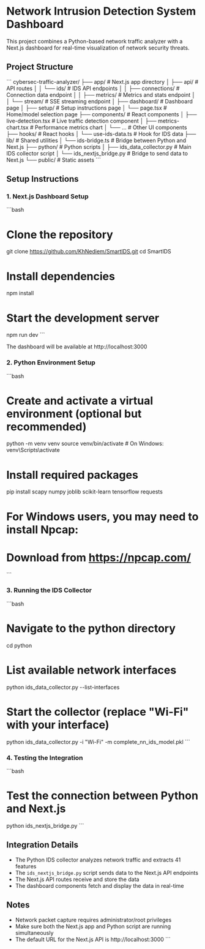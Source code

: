 # Network Intrusion Detection System Dashboard

This project combines a Python-based network traffic analyzer with a Next.js dashboard for real-time visualization of network security threats.

## Project Structure

\`\`\`
cybersec-traffic-analyzer/
├── app/                           # Next.js app directory
│   ├── api/                       # API routes
│   │   └── ids/                   # IDS API endpoints
│   │       ├── connections/       # Connection data endpoint
│   │       ├── metrics/           # Metrics and stats endpoint
│   │       └── stream/            # SSE streaming endpoint
│   ├── dashboard/                 # Dashboard page
│   ├── setup/                     # Setup instructions page
│   └── page.tsx                   # Home/model selection page
├── components/                    # React components
│   ├── live-detection.tsx         # Live traffic detection component
│   ├── metrics-chart.tsx          # Performance metrics chart
│   └── ...                        # Other UI components
├── hooks/                         # React hooks
│   └── use-ids-data.ts            # Hook for IDS data
├── lib/                           # Shared utilities
│   └── ids-bridge.ts              # Bridge between Python and Next.js
├── python/                        # Python scripts
│   ├── ids_data_collector.py      # Main IDS collector script
│   └── ids_nextjs_bridge.py       # Bridge to send data to Next.js
└── public/                        # Static assets
\`\`\`

## Setup Instructions

### 1. Next.js Dashboard Setup

\`\`\`bash
# Clone the repository
git clone https://github.com/KhNediem/SmartIDS.git
cd SmartIDS

# Install dependencies
npm install

# Start the development server
npm run dev
\`\`\`

The dashboard will be available at http://localhost:3000

### 2. Python Environment Setup

\`\`\`bash
# Create and activate a virtual environment (optional but recommended)
python -m venv venv
source venv/bin/activate  # On Windows: venv\Scripts\activate

# Install required packages
pip install scapy numpy joblib scikit-learn tensorflow requests

# For Windows users, you may need to install Npcap:
# Download from https://npcap.com/
\`\`\`

### 3. Running the IDS Collector

\`\`\`bash
# Navigate to the python directory
cd python

# List available network interfaces
python ids_data_collector.py --list-interfaces

# Start the collector (replace "Wi-Fi" with your interface)
python ids_data_collector.py -i "Wi-Fi" -m complete_nn_ids_model.pkl
\`\`\`

### 4. Testing the Integration

\`\`\`bash
# Test the connection between Python and Next.js
python ids_nextjs_bridge.py
\`\`\`

## Integration Details

- The Python IDS collector analyzes network traffic and extracts 41 features
- The `ids_nextjs_bridge.py` script sends data to the Next.js API endpoints
- The Next.js API routes receive and store the data
- The dashboard components fetch and display the data in real-time

## Notes

- Network packet capture requires administrator/root privileges
- Make sure both the Next.js app and Python script are running simultaneously
- The default URL for the Next.js API is http://localhost:3000
\`\`\`

